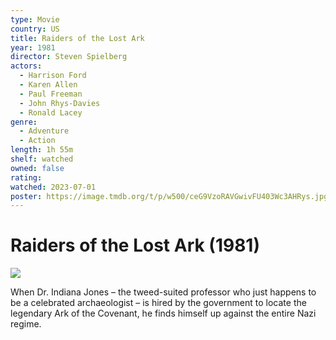 ```yaml
---
type: Movie
country: US
title: Raiders of the Lost Ark
year: 1981
director: Steven Spielberg
actors:
  - Harrison Ford
  - Karen Allen
  - Paul Freeman
  - John Rhys-Davies
  - Ronald Lacey
genre:
  - Adventure
  - Action
length: 1h 55m
shelf: watched
owned: false
rating:
watched: 2023-07-01
poster: https://image.tmdb.org/t/p/w500/ceG9VzoRAVGwivFU403Wc3AHRys.jpg
---
```


# Raiders of the Lost Ark (1981)

![](https://image.tmdb.org/t/p/w500/ceG9VzoRAVGwivFU403Wc3AHRys.jpg)

When Dr. Indiana Jones – the tweed-suited professor who just happens to be a celebrated archaeologist – is hired by the government to locate the legendary Ark of the Covenant, he finds himself up against the entire Nazi regime.